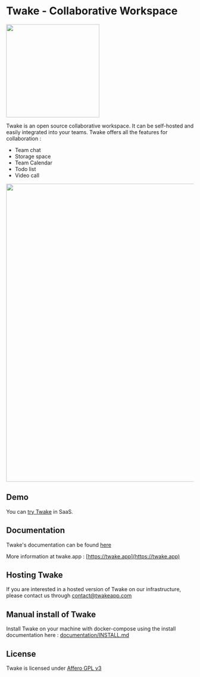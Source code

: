 # Twake - Collaborative Workspace

<a href="https://twake.app"><img src="https://twake.app/medias/twakeName.png" width=250/></a>

Twake is an open source collaborative workspace. It can be self-hosted and easily integrated into your teams.
Twake offers all the features for collaboration :

- Team chat
- Storage space
- Team Calendar
- Todo list
- Video call

<a href="https://twakeapp.com"><img width=800 src="https://twake.app/medias/features/chat.png"/></a>

## Demo

You can <a href="https://web.twake.app"> try Twake</a> in SaaS.

## Documentation

Twake's documentation can be found <a href="https://www.notion.so/Welcome-to-Twake-495f4e5f97464e1c9ef7e969e52ea274">here</a>

More information at twake.app : [https://twake.app](https://twake.app)

## Hosting Twake

If you are interested in a hosted version of Twake on our infrastructure, please contact us through
[contact@twakeapp.com](mailto:contact@twakeapp.com)

## Manual install of Twake

Install Twake on your machine with docker-compose using the install documentation here :
[documentation/INSTALL.md](documentation/INSTALL.md)

## License

Twake is licensed under [Affero GPL v3](http://www.gnu.org/licenses/agpl-3.0.html)
